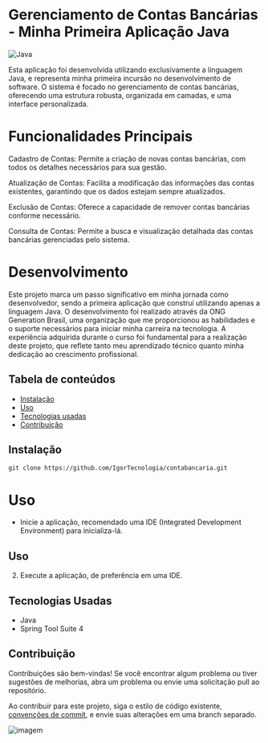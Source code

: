 # Gerenciamento de Contas Bancárias - Minha Primeira Aplicação Java
![Java](https://img.shields.io/badge/java-%23ED8B00.svg?style=for-the-badge&logo=openjdk&logoColor=white)

Esta aplicação foi desenvolvida utilizando exclusivamente a linguagem Java, e representa minha primeira incursão no desenvolvimento de software. O sistema é focado no gerenciamento de contas bancárias, oferecendo uma estrutura robusta, organizada em camadas, e uma interface personalizada.

# Funcionalidades Principais

Cadastro de Contas: Permite a criação de novas contas bancárias, com todos os detalhes necessários para sua gestão.

Atualização de Contas: Facilita a modificação das informações das contas existentes, garantindo que os dados estejam sempre atualizados.

Exclusão de Contas: Oferece a capacidade de remover contas bancárias conforme necessário.

Consulta de Contas: Permite a busca e visualização detalhada das contas bancárias gerenciadas pelo sistema.

# Desenvolvimento
Este projeto marca um passo significativo em minha jornada como desenvolvedor, sendo a primeira aplicação que construí utilizando apenas a linguagem Java. O desenvolvimento foi realizado através da ONG Generation Brasil, uma organização que me proporcionou as habilidades e o suporte necessários para iniciar minha carreira na tecnologia. A experiência adquirida durante o curso foi fundamental para a realização deste projeto, que reflete tanto meu aprendizado técnico quanto minha dedicação ao crescimento profissional.

## Tabela de conteúdos

- [Instalação](#instalação)
- [Uso](#uso)
- [Tecnologias usadas](#tecnologias-usadas)
- [Contribuição](#contribuição)

## Instalação
```
git clone https://github.com/IgorTecnologia/contabancaria.git
```

# Uso

- Inicie a aplicação, recomendado uma IDE (Integrated Development Environment) para inicializa-lá.

## Uso

2. Execute a aplicação, de preferência em uma IDE.

## Tecnologias Usadas

- Java
- Spring Tool Suite 4

## Contribuição

Contribuições são bem-vindas! Se você encontrar algum problema ou tiver sugestões de melhorias, abra um problema ou envie uma solicitação pull ao repositório.

Ao contribuir para este projeto, siga o estilo de código existente, [convenções de commit](https://medium.com/linkapi-solutions/conventional-commits-pattern-3778d1a1e657), e envie suas alterações em uma branch separado.

![imagem](https://img-c.udemycdn.com/course/750x422/4954474_99e2_5.jpg)
